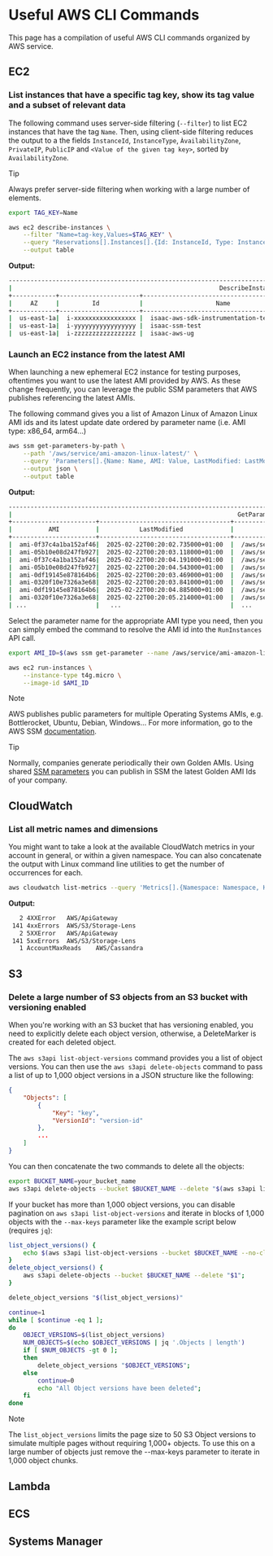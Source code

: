 # Useful AWS CLI Commands

This page has a compilation of useful AWS CLI commands organized by AWS service.

## EC2 

### List instances that have a specific tag key, show its tag value and a subset of relevant data

The following command uses server-side filtering (`--filter`) to list EC2 instances that have the tag `Name`. Then, using client-side filtering reduces the output to a the fields `InstanceId`, `InstanceType`, `ÀvailabilityZone`, `PrivateIP`, `PublicIP` and `<Value of the given tag key>`, sorted by `AvailabilityZone`.

> [!TIP]
> Always prefer server-side filtering when working with a large number of elements. 

```bash
export TAG_KEY=Name

aws ec2 describe-instances \
    --filter "Name=tag-key,Values=$TAG_KEY" \
    --query "Reservations[].Instances[].{Id: InstanceId, Type: InstanceType, AZ: Placement.AvailabilityZone, PrivateIP: PrivateIpAddress, PublicIP: PublicIpAddress, Name: Tags[?Key=='$TAG_KEY'] | [0].Value} | sort_by(@,&AZ) " \
    --output table
```

**Output:**

```bash
------------------------------------------------------------------------------------------------------------------------------------
|                                                         DescribeInstances                                                        |
+------------+----------------------+---------------------------------------------+----------------+-----------------+-------------+
|     AZ     |         Id           |                    Name                     |   PrivateIP    |    PublicIP     |    Type     |
+------------+----------------------+---------------------------------------------+----------------+-----------------+-------------+
|  us-east-1a|  i-xxxxxxxxxxxxxxxxx |  isaac-aws-sdk-instrumentation-testing      |  10.0.1.60     |  54.x.y.z       |  t3.medium  |
|  us-east-1a|  i-yyyyyyyyyyyyyyyyy |  isaac-ssm-test                             |  172.31.33.245 |  None           |  t2.micro   |
|  us-east-1a|  i-zzzzzzzzzzzzzzzzz |  isaac-aws-ug                               |  10.0.1.102    |  3.x.y.z        |  t3.medium  |
```

### Launch an EC2 instance from the latest AMI

When launching a new ephemeral EC2 instance for testing purposes, oftentimes you want to use the latest AMI provided by AWS. As these change frequently, you can leverage the public SSM parameters that AWS publishes referencing the latest AMIs.

The following command gives you a list of Amazon Linux of Amazon Linux AMI ids and its latest update date ordered by parameter name (i.e. AMI type: x86_64, arm64...) 

```bash
aws ssm get-parameters-by-path \
    --path '/aws/service/ami-amazon-linux-latest/' \
    --query 'Parameters[].{Name: Name, AMI: Value, LastModified: LastModifiedDate} | sort_by(@,&Name)' \
    --output json \
    --output table
```

**Output:**

```bash
------------------------------------------------------------------------------------------------------------------------------------------------
|                                                              GetParametersByPath                                                             |
+-----------------------+------------------------------------+---------------------------------------------------------------------------------+
|          AMI          |           LastModified             |                                      Name                                       |
+-----------------------+------------------------------------+---------------------------------------------------------------------------------+
|  ami-0f37c4a1ba152af46|  2025-02-22T00:20:02.735000+01:00  |  /aws/service/ami-amazon-linux-latest/al2023-ami-kernel-6.1-arm64               |
|  ami-05b10e08d247fb927|  2025-02-22T00:20:03.118000+01:00  |  /aws/service/ami-amazon-linux-latest/al2023-ami-kernel-6.1-x86_64              |
|  ami-0f37c4a1ba152af46|  2025-02-22T00:20:04.191000+01:00  |  /aws/service/ami-amazon-linux-latest/al2023-ami-kernel-default-arm64           |
|  ami-05b10e08d247fb927|  2025-02-22T00:20:04.543000+01:00  |  /aws/service/ami-amazon-linux-latest/al2023-ami-kernel-default-x86_64          |
|  ami-0df19145e878164b6|  2025-02-22T00:20:03.469000+01:00  |  /aws/service/ami-amazon-linux-latest/al2023-ami-minimal-kernel-6.1-arm64       |
|  ami-0320f10e7326a3e68|  2025-02-22T00:20:03.841000+01:00  |  /aws/service/ami-amazon-linux-latest/al2023-ami-minimal-kernel-6.1-x86_64      |
|  ami-0df19145e878164b6|  2025-02-22T00:20:04.885000+01:00  |  /aws/service/ami-amazon-linux-latest/al2023-ami-minimal-kernel-default-arm64   |
|  ami-0320f10e7326a3e68|  2025-02-22T00:20:05.214000+01:00  |  /aws/service/ami-amazon-linux-latest/al2023-ami-minimal-kernel-default-x86_64  |
| ...                   |   ...                              |  ...                                                                            |
```

Select the parameter name for the appropriate AMI type you need, then you can simply embed the command to resolve the AMI id into the `RunInstances` API call.

```bash
export AMI_ID=$(aws ssm get-parameter --name /aws/service/ami-amazon-linux-latest/al2023-ami-kernel-default-arm64 --query 'Parameter.Value' --output text)

aws ec2 run-instances \
    --instance-type t4g.micro \
    --image-id $AMI_ID
```

> [!NOTE]
> AWS publishes public parameters for multiple Operating Systems AMIs, e.g. Bottlerocket, Ubuntu, Debian, Windows... For more information, go to the AWS SSM [documentation](https://docs.aws.amazon.com/systems-manager/latest/userguide/parameter-store-finding-public-parameters.html).

> [!TIP]
> Normally, companies generate periodically their own Golden AMIs. Using shared [SSM parameters](https://docs.aws.amazon.com/systems-manager/latest/userguide/parameter-store-shared-parameters.html) you can publish in SSM the latest Golden AMI Ids of your company.  

## CloudWatch

### List all metric names and dimensions 

You might want to take a look at the available CloudWatch metrics in your account in general, or within a given namespace. You can also concatenate the output with Linux command line utilities to get the number of occurrences for each.

```bash
aws cloudwatch list-metrics --query 'Metrics[].{Namespace: Namespace, Key: MetricName}' --output text | sort | uniq -c
```

**Output:**

```bash
   2 4XXError	AWS/ApiGateway
 141 4xxErrors	AWS/S3/Storage-Lens
   2 5XXError	AWS/ApiGateway
 141 5xxErrors	AWS/S3/Storage-Lens
   1 AccountMaxReads	AWS/Cassandra
```

## S3

### Delete a large number of S3 objects from an S3 bucket with versioning enabled

When you're working with an S3 bucket that has versioning enabled, you need to explicitly delete each object version, otherwise, a DeleteMarker is created for each deleted object. 

The `aws s3api list-object-versions` command provides you a list of object versions. You can then use the `aws s3api delete-objects` command to pass a list of up to 1,000 object versions in a JSON structure like the following:

```json
{
    "Objects": [
        {
            "Key": "key",
            "VersionId": "version-id"
        },
        ...
    ]
}
```

You can then concatenate the two commands to delete all the objects:

```bash
export BUCKET_NAME=your_bucket_name
aws s3api delete-objects --bucket $BUCKET_NAME --delete "$(aws s3api list-object-versions --bucket $BUCKET_NAME --query '{"Objects": Versions[].{Key:Key,VersionId:VersionId}}')"
```

If your bucket has more than 1,000 object versions, you can disable pagination on `aws s3api list-object-versions` and iterate in blocks of 1,000 objects with the `--max-keys` parameter like the example script below (requires `jq`):

```bash
list_object_versions() {
    echo $(aws s3api list-object-versions --bucket $BUCKET_NAME --no-cli-pager --max-keys 50 --query '{"Objects": Versions[].{Key:Key,VersionId:VersionId}}')
}
delete_object_versions() {
    aws s3api delete-objects --bucket $BUCKET_NAME --delete "$1"; 
}

delete_object_versions "$(list_object_versions)"

continue=1
while [ $continue -eq 1 ];
do
    OBJECT_VERSIONS=$(list_object_versions)
    NUM_OBJECTS=$(echo $OBJECT_VERSIONS | jq '.Objects | length')
    if [ $NUM_OBJECTS -gt 0 ];
    then
        delete_object_versions "$OBJECT_VERSIONS";
    else
        continue=0
        echo "All Object versions have been deleted";
    fi
done
```

> [!NOTE]
> The `list_object_versions` limits the page size to 50 S3 Object versions to simulate multiple pages without requiring 1,000+ objects. To use this on a large number of objects just remove the --max-keys parameter to iterate in 1,000 object chunks. 

## Lambda

## ECS

## Systems Manager

